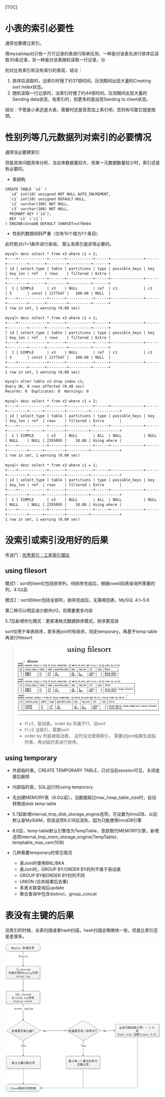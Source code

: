 [TOC]

# 小表的索引必要性

通常也要建立索引。

用mysqlslap对只有一万行记录的表进行简单压测，一种是对该表先进行排序后读取30条记录，另一种是对该表随机读取一行记录，分

别对比有索引和没有索引的表现，结论：

1. 排序后读取时，没索引时慢了约37倍时间。压测期间出现大量的Creating sort index状态。
2. 随机读取一行记录时，没索引时慢了约44倍时间。压测期间出现大量的Sending data状态，有索引时，则更多的是出现Sending to client状态。

结论：不管是小表还是大表，需要时还是乖乖加上索引吧，否则有可能它就是瓶颈。

 

# 性别列等几元数据列对索引的必要情况

通常没必要建索引

但是具体问题具体分析，当总体数据量较大，但某一元数据数量较少时，索引还是有必要的。

 

- 表结构

```
CREATE TABLE `x3` (
  `id` int(10) unsigned NOT NULL AUTO_INCREMENT,
  `c1` int(10) unsigned DEFAULT NULL,
  `c2` varchar(100) NOT NULL,
  `c3` varchar(100) NOT NULL,
  PRIMARY KEY (`id`),
  KEY `c1` (`c1`)
) ENGINE=InnoDB DEFAULT CHARSET=utf8mb4
```

 

- 性别列数据倾斜严重（仅有10个值为1个条目）

此时若对c1=1条件进行查询， 那么有索引是非常必要的。

```
mysql> desc select * from x3 where c1 = 2;
+----+-------------+-------+------------+------+---------------+------+---------+-------+---------+----------+-------+
| id | select_type | table | partitions | type | possible_keys | key  | key_len | ref   | rows    | filtered | Extra |
+----+-------------+-------+------------+------+---------------+------+---------+-------+---------+----------+-------+
|  1 | SIMPLE      | x3    | NULL       | ref  | c1            | c1   | 5       | const | 1177547 |   100.00 | NULL  |
+----+-------------+-------+------------+------+---------------+------+---------+-------+---------+----------+-------+
1 row in set, 1 warning (0.00 sec)

mysql> desc select * from x3 where c1 = 1;
+----+-------------+-------+------------+------+---------------+------+---------+-------+---------+----------+-------+
| id | select_type | table | partitions | type | possible_keys | key  | key_len | ref   | rows    | filtered | Extra |
+----+-------------+-------+------------+------+---------------+------+---------+-------+---------+----------+-------+
|  1 | SIMPLE      | x3    | NULL       | ref  | c1            | c1   | 5       | const | 1177547 |   100.00 | NULL  |
+----+-------------+-------+------------+------+---------------+------+---------+-------+---------+----------+-------+
1 row in set, 1 warning (0.00 sec)

```



```
mysql> alter table x3 drop index c1;
Query OK, 0 rows affected (0.48 sec)
Records: 0  Duplicates: 0  Warnings: 0

mysql> desc select * from x3 where c1 = 2;
+----+-------------+-------+------------+------+---------------+------+---------+------+---------+----------+-------------+
| id | select_type | table | partitions | type | possible_keys | key  | key_len | ref  | rows    | filtered | Extra       |
+----+-------------+-------+------------+------+---------------+------+---------+------+---------+----------+-------------+
|  1 | SIMPLE      | x3    | NULL       | ALL  | NULL          | NULL | NULL    | NULL | 2355095 |    10.00 | Using where |
+----+-------------+-------+------------+------+---------------+------+---------+------+---------+----------+-------------+
1 row in set, 1 warning (0.00 sec)

mysql> desc select * from x3 where c1 = 1;
+----+-------------+-------+------------+------+---------------+------+---------+------+---------+----------+-------------+
| id | select_type | table | partitions | type | possible_keys | key  | key_len | ref  | rows    | filtered | Extra       |
+----+-------------+-------+------------+------+---------------+------+---------+------+---------+----------+-------------+
|  1 | SIMPLE      | x3    | NULL       | ALL  | NULL          | NULL | NULL    | NULL | 2355095 |    10.00 | Using where |
+----+-------------+-------+------------+------+---------------+------+---------+------+---------+----------+-------------+
1 row in set, 1 warning (0.00 sec)

```



 

# 没索引或索引没用好的后果

传送门：[优秀索引：三星索引理论](.\2.优秀索引：三星索引理论.md)

 

## using filesort

模式1：sort的item仅包括排序列，待排序完成后，根据rowid回表查询所需要的列，4.1以前

模式2：sort的item包括全部列，排序完成后，无需再回表，MySQL 4.1~5.6

第二种可以明显减少额外I/O，但需要更多内存

 

5.7后新增优化模式：更紧凑格式数据排序模式，排序更高效

sort仅用于单表排序，若多表join时有排序，则走temporary，再基于temp table再进行filesort

 

> ![ ](.pics/using_filesort.png)
>
> - t1.c1，驱动表。order by 列属于t1，没sort
> - t1.c2 没索引，需要sort
> - order by 列是被驱动表， 这时没法使用索引， 需要对join结果生成临时表，再对临时表进行排序。



 

## using temporary

- 外部临时表，CREATE TEMPORARY TABLE，只对当前session可见，关闭连接后删除
- 内部临时表，SQL运行时using temporary

 

- 先创建MEMORY表（8.0以前），当数据超过max_heap_table_size时，自动转换成disk temp table
- 5.7起新增internal_tmp_disk_storage_engine选项，可设置为InnoDB，以前默认是MylSAM。但该选项8.0.16后消失，因为只能使用InnoDB引擎
- 8.0后，temp table默认引擎改为TempTable，意欲取代MEMORY引擎，新增选项internal_tmp_mem_storage_engine(TempTable)、temptable_max_ram(1GB)

 

- 几种需要temporary的常见情况

  - 表Join时使用BNL/BKA
  - 表Join时，GROUP BY/ORDER BY的列不属于驱动表
  - GROUP BY和ORDER BY的列不同
  - UNION (合并结果后去重)
  - 多表关联查询后update
  - 聚合查询中包含distinct、group_concat

 

# 表没有主键的后果

 

没索引的时候，全表扫描或者hash扫描，hash扫描会略微快一些，但是比索引还是差很多。

 ![](.pics/clip_image007.png)
